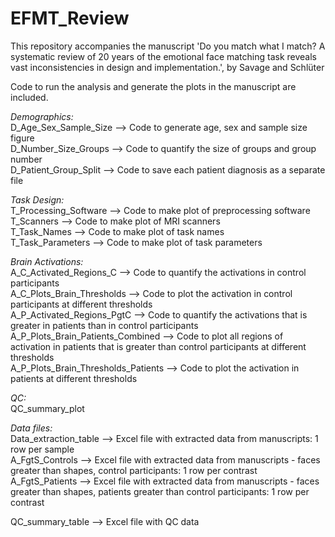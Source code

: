 # EFMT_Review
This repository accompanies the manuscript 'Do you match what I match?  A systematic review of 20 years of the emotional face matching task reveals vast inconsistencies in design and implementation.', by Savage and Schlüter

Code to run the analysis and generate the plots in the manuscript are included. 


_Demographics:_                                           
D_Age_Sex_Sample_Size --> Code to generate age, sex and sample size figure                                           
D_Number_Size_Groups --> Code to quantify the size of groups and group number                                            
D_Patient_Group_Split --> Code to save each patient diagnosis as a separate file                                                                                      

_Task Design:_                                           
T_Processing_Software --> Code to make plot of preprocessing software                                           
T_Scanners --> Code to make plot of MRI scanners                                           
T_Task_Names --> Code to make plot of task names                                           
T_Task_Parameters --> Code to make plot of task parameters                                           

_Brain Activations:_                                                                            
A_C_Activated_Regions_C --> Code to quantify the activations in control participants                                                                           
A_C_Plots_Brain_Thresholds --> Code to plot the activation in control participants at different thresholds                                                                           
A_P_Activated_Regions_PgtC --> Code to quantify the activations that is greater in patients than in control participants                                                                           
A_P_Plots_Brain_Patients_Combined --> Code to plot all regions of activation in patients that is greater than control participants at different thresholds                                                                           
A_P_Plots_Brain_Thresholds_Patients  --> Code to plot the activation in patients at different thresholds                                                                           

_QC:_                                           
QC_summary_plot                                           

_Data files:_                                           
Data_extraction_table --> Excel file with extracted data from manuscripts: 1 row per sample                                           
A_FgtS_Controls --> Excel file with extracted data from manuscripts - faces greater than shapes, control participants: 1 row per contrast                                           
A_FgtS_Patients --> Excel file with extracted data from manuscripts - faces greater than shapes, patients greater than control participants: 1 row per contrast                                           
                                           
QC_summary_table --> Excel file with QC data                                           
